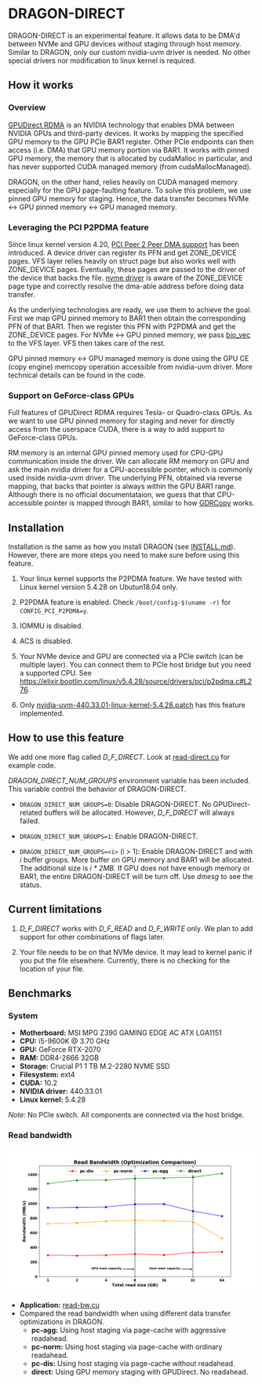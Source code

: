 # DRAGON-DIRECT

DRAGON-DIRECT is an experimental feature. It allows data to be DMA'd between
NVMe and GPU devices without staging through host memory. Similar to DRAGON,
only our custom nvidia-uvm driver is needed. No other special drivers nor
modification to linux kernel is required.

## How it works

### Overview

[GPUDirect RDMA](https://docs.nvidia.com/cuda/gpudirect-rdma/) is an NVIDIA
technology that enables DMA between NVIDIA GPUs and third-party devices. It
works by mapping the specified GPU memory to the GPU PCIe BAR1 register. Other
PCIe endpoints can then access (i.e. DMA) that GPU memory portion via BAR1. It
works with pinned GPU memory, the memory that is allocated by cudaMalloc in
particular, and has never supported CUDA managed memory (from
cudaMallocManaged).

DRAGON, on the other hand, relies heavily on CUDA managed memory especially for
the GPU page-faulting feature. To solve this problem, we use pinned GPU memory
for staging. Hence, the data transfer becomes NVMe <-> GPU pinned memory <-> GPU
managed memory.

### Leveraging the PCI P2PDMA feature

Since linux kernel version 4.20, [PCI Peer 2 Peer DMA
support](https://elixir.bootlin.com/linux/v5.4.28/source/drivers/pci/p2pdma.c)
has been introduced. A device driver can register its PFN and get ZONE\_DEVICE
pages. VFS layer relies heavily on struct page but also works well with
ZONE\_DEVICE pages. Eventually, these pages are passed to the driver of the
device that backs the file. [nvme
driver](https://elixir.bootlin.com/linux/v5.4.28/source/drivers/nvme/host/pci.c#L826)
is aware of the ZONE\_DEVICE page type and correctly resolve the dma-able
address before doing data transfer. 

As the underlying technologies are ready, we use them to achieve the goal. First
we map GPU pinned memory to BAR1 then obtain the corresponding PFN of that BAR1.
Then we register this PFN with P2PDMA and get the ZONE\_DEVICE pages. For NVMe
<-> GPU pinned memory, we pass
[bio\_vec](https://elixir.bootlin.com/linux/v5.4.28/source/include/linux/bvec.h#L18)
to the VFS layer. VFS then takes care of the rest.

GPU pinned memory <-> GPU managed memory is done using the GPU CE (copy engine)
memcopy operation accessible from nvidia-uvm driver. More technical details can
be found in the code.

### Support on GeForce-class GPUs

Full features of GPUDirect RDMA requires Tesla- or Quadro-class GPUs. As we want
to use GPU pinned memory for staging and never for directly access from the
userspace CUDA, there is a way to add support to GeForce-class GPUs.

RM memory is an internal GPU pinned memory used for CPU-GPU communication inside
the driver. We can allocate RM memory on GPU and ask the main nvidia driver for
a CPU-accessible pointer, which is commonly used inside nvidia-uvm driver. The
underlying PFN, obtained via reverse mapping, that backs that pointer is always
within the GPU BAR1 range. Although there is no official documentataion, we
guess that that CPU-accessible pointer is mapped through BAR1, similar to how
[GDRCopy](https://github.com/NVIDIA/gdrcopy) works.

## Installation

Installation is the same as how you install DRAGON (see
[INSTALL.md](../INSTALL.md)). However, there are more steps you need to
make sure before using this feature.

1. Your linux kernel supports the P2PDMA feature. We have tested with Linux
kernel version 5.4.28 on Ubutun18.04 only.

2. P2PDMA feature is enabled. Check `/boot/config-$(uname -r)` for
`CONFIG_PCI_P2PDMA=y`.

3. IOMMU is disabled.

4. ACS is disabled.

5. Your NVMe device and GPU are connected via a PCIe switch (can be multiple
layer). You can connect them to PCIe host bridge but you need a supported CPU.
See https://elixir.bootlin.com/linux/v5.4.28/source/drivers/pci/p2pdma.c#L276.

6. Only
[nvidia-uvm-440.33.01-linux-kernel-5.4.28.patch](../drivers/nvidia-uvm-440.33.01-linux-kernel-5.4.28.patch)
has this feature implemented.

## How to use this feature

We add one more flag called *D_F_DIRECT*. Look at
[read-direct.cu](../tests/sanity-basic/read-direct.cu) for example code.

*DRAGON_DIRECT_NUM_GROUPS* environment variable has been included. This variable
control the behavior of DRAGON-DIRECT.

- `DRAGON_DIRECT_NUM_GROUPS=0`: Disable DRAGON-DIRECT. No GPUDirect-related
  buffers will be allocated. However, *D_F_DIRECT* will always failed.

- `DRAGON_DIRECT_NUM_GROUPS=1`: Enable DRAGON-DIRECT. 

- `DRAGON_DIRECT_NUM_GROUPS=<i>` (i > 1): Enable DRAGON-DIRECT and with *i*
  buffer groups. More buffer on GPU memory and BAR1 will be allocated. The
  additional size is *i * 2MB*. If GPU does not have enough memory or BAR1, the
  entire DRAGON-DIRECT will be turn off. Use *dmesg* to see the status.

## Current limitations

1. *D_F_DIRECT* works with *D_F_READ* and *D_F_WRITE* only. We plan to add
support for other combinations of flags later.

2. Your file needs to be on that NVMe device. It may lead to kernel panic if you
put the file elsewhere. Currently, there is no checking for the location of your
file.

## Benchmarks

### System

- **Motherboard:** MSI MPG Z390 GAMING EDGE AC ATX LGA1151
- **CPU:** i5-9600K @ 3.70 GHz
- **GPU:** GeForce RTX-2070
- **RAM:** DDR4-2666 32GB
- **Storage:** Crucial P1 1 TB M.2-2280 NVME SSD
- **Filesystem:** ext4
- **CUDA:** 10.2
- **NVIDIA driver:** 440.33.01
- **Linux kernel:** 5.4.28

*Note:* No PCIe switch. All components are connected via the host bridge.

### Read bandwidth

![read-bw img](imgs/read-bw-pc-direct-comparison.png)

- **Application:** [read-bw.cu](../benchmarks/read-bw/read-bw.cu)
- Compared the read bandwidth when using different data transfer optimizations
  in DRAGON.
  - **pc-agg:** Using host staging via page-cache with aggressive readahead.
  - **pc-norm:** Using host staging via page-cache with ordinary readahead.
  - **pc-dis:** Using host staging via page-cache without readahead. 
  - **direct:** Using GPU memory staging with GPUDirect. No readahead.
